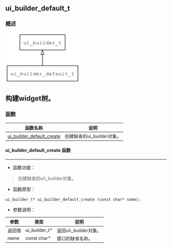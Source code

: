 ## ui\_builder\_default\_t
### 概述
![image](images/ui_builder_default_t_0.png)

构建widget树。
----------------------------------
### 函数
<p id="ui_builder_default_t_methods">

| 函数名称 | 说明 | 
| -------- | ------------ | 
| <a href="#ui_builder_default_t_ui_builder_default_create">ui\_builder\_default\_create</a> | 创建缺省的ui\_builder对象。 |
#### ui\_builder\_default\_create 函数
-----------------------

* 函数功能：

> <p id="ui_builder_default_t_ui_builder_default_create">创建缺省的ui\_builder对象。

* 函数原型：

```
ui_builder_t* ui_builder_default_create (const char* name);
```

* 参数说明：

| 参数 | 类型 | 说明 |
| -------- | ----- | --------- |
| 返回值 | ui\_builder\_t* | 返回ui\\_builder对象。 |
| name | const char* | 窗口的缺省名称。 |
